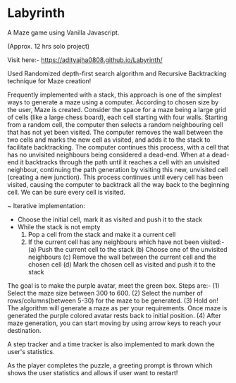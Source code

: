 # Labyrinth

A Maze game using Vanilla Javascript.

(Approx. 12 hrs solo project)

Visit here:- https://adityajha0808.github.io/Labyrinth/

Used Randomized depth-first search algorithm and Recursive Backtracking technique for Maze creation!

Frequently implemented with a stack, this approach is one of the simplest ways to generate a maze using a computer. According to chosen size by the user, Maze is created. Consider the space for a maze being a large grid of cells (like a large chess board), each cell starting with four walls. Starting from a random cell, the computer then selects a random neighbouring cell that has not yet been visited. The computer removes the wall between the two cells and marks the new cell as visited, and adds it to the stack to facilitate backtracking. The computer continues this process, with a cell that has no unvisited neighbours being considered a dead-end. When at a dead-end it backtracks through the path until it reaches a cell with an unvisited neighbour, continuing the path generation by visiting this new, unvisited cell (creating a new junction). This process continues until every cell has been visited, causing the computer to backtrack all the way back to the beginning cell. We can be sure every cell is visited.

~ Iterative implementation:

- Choose the initial cell, mark it as visited and push it to the stack
- While the stack is not empty
    1. Pop a cell from the stack and make it a current cell
    2. If the current cell has any neighbours which have not been visited:-
          (a) Push the current cell to the stack
          (b) Choose one of the unvisited neighbours
          (c) Remove the wall between the current cell and the chosen cell
          (d) Mark the chosen cell as visited and push it to the stack
         
The goal is to make the purple avatar, meet the green box. Steps are:-
        (1) Select the maze size between 300 to 600.
        (2) Select the number of rows/columns(between 5-30) for the maze to be generated.
        (3) Hold on! The algorithm will generate a maze as per your requirements. Once maze is generated the purple colored avatar rests back to initial position.
        (4) After maze generation, you can start moving by using arrow keys to reach your destination.
 
A step tracker and a time tracker is also implemented to mark down the user's statistics.

As the player completes the puzzle, a greeting prompt is thrown which shows the user statistics and allows if user want to restart!

